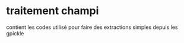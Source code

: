 # traitement champi
contient les codes utilisé pour faire des extractions simples depuis les gpickle
